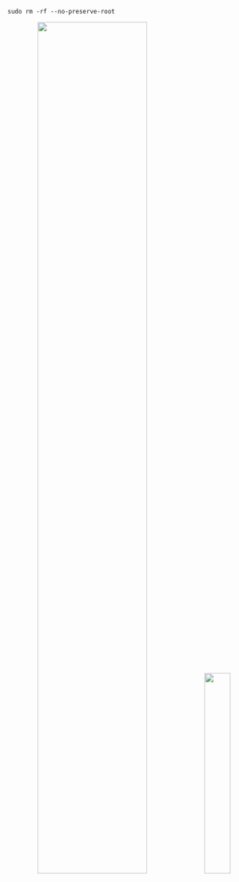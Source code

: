 
```code
sudo rm -rf --no-preserve-root 
```




<div align="center">
  <picture>
    <source media="(prefers-color-scheme: dark)" srcset="http://github-profile-summary-cards.vercel.app/api/cards/profile-details?username=neoarz&theme=github_dar" />
    <img src="http://github-profile-summary-cards.vercel.app/api/cards/profile-details?username=neoarz&theme=github" width="66%" />
  </picture>
  
  <picture>
    <source media="(prefers-color-scheme: dark)" srcset="http://github-profile-summary-cards.vercel.app/api/cards/repos-per-language?username=neoarz&theme=github_dark" />
    <img src="http://github-profile-summary-cards.vercel.app/api/cards/repos-per-language?username=neoarz&theme=github" width="32%" />
  </picture>
</div>
